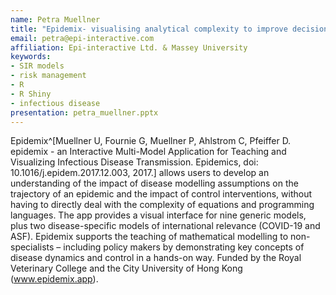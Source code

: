```yaml
---
name: Petra Muellner
title: "Epidemix- visualising analytical complexity to improve decision-making for disease control"
email: petra@epi-interactive.com
affiliation: Epi-interactive Ltd. & Massey University
keywords:
- SIR models
- risk management
- R
- R Shiny
- infectious disease
presentation: petra_muellner.pptx
---
```


Epidemix^[Muellner U, Fournie G, Muellner P, Ahlstrom C, Pfeiffer D. epidemix - an Interactive Multi-Model Application for Teaching and Visualizing Infectious Disease Transmission. Epidemics, doi: 10.1016/j.epidem.2017.12.003, 2017.] allows users to develop an understanding of the impact of disease modelling assumptions on the trajectory of an epidemic and the impact of control interventions, without having to directly deal with the complexity of equations and programming languages. The app provides a visual interface for nine generic models, plus two disease-specific models of international relevance (COVID-19 and ASF). Epidemix supports the teaching of mathematical modelling to non-specialists – including policy makers by demonstrating key concepts of disease dynamics and control in a hands-on way.  Funded by the Royal Veterinary College and the City University of Hong Kong (www.epidemix.app).
